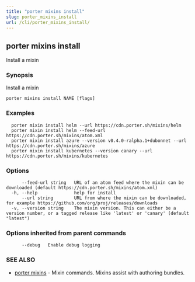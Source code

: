 ```yaml
---
title: "porter mixins install"
slug: porter_mixins_install
url: /cli/porter_mixins_install/
---
```

## porter mixins install

Install a mixin

### Synopsis

Install a mixin

```
porter mixins install NAME [flags]
```

### Examples

```
  porter mixin install helm --url https://cdn.porter.sh/mixins/helm
  porter mixin install helm --feed-url https://cdn.porter.sh/mixins/atom.xml
  porter mixin install azure --version v0.4.0-ralpha.1+dubonnet --url https://cdn.porter.sh/mixins/azure
  porter mixin install kubernetes --version canary --url https://cdn.porter.sh/mixins/kubernetes
```

### Options

```
      --feed-url string   URL of an atom feed where the mixin can be downloaded (default https://cdn.porter.sh/mixins/atom.xml)
  -h, --help              help for install
      --url string        URL from where the mixin can be downloaded, for example https://github.com/org/proj/releases/downloads
  -v, --version string    The mixin version. This can either be a version number, or a tagged release like 'latest' or 'canary' (default "latest")
```

### Options inherited from parent commands

```
      --debug   Enable debug logging
```

### SEE ALSO

* [porter mixins](/cli/porter_mixins/)	 - Mixin commands. Mixins assist with authoring bundles.

